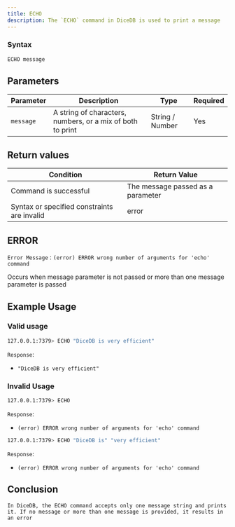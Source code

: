 ```yaml
---
title: ECHO
description: The `ECHO` command in DiceDB is used to print a message
---
```


### Syntax

```bash
ECHO message

```
## Parameters

| Parameter | Description                                                               | Type    | Required |
|-----------|---------------------------------------------------------------------------|---------|----------|
| `message` | A string of characters, numbers, or a mix of both to print                | String / Number| Yes|

## Return values

| Condition                                      | Return Value                                      |
|------------------------------------------------|---------------------------------------------------|
| Command is successful                          |The message passed as a parameter                  |
| Syntax or specified constraints are invalid    | error                                             |

## ERROR
`Error Message` : `(error) ERROR wrong number of arguments for 'echo' command`

Occurs when  message parameter is not passed  or more than one message parameter is passed


## Example Usage

### Valid usage

```bash
127.0.0.1:7379> ECHO "DiceDB is very efficient"
```
`Response`:
-  `"DiceDB is very efficient"`

### Invalid Usage

```bash
127.0.0.1:7379> ECHO
```
`Response`:
- `(error) ERROR wrong number of arguments for 'echo' command`

```bash
127.0.0.1:7379> ECHO "DiceDB is" "very efficient"
```
`Response`:
- `(error) ERROR wrong number of arguments for 'echo' command`

## Conclusion
    In DiceDB, the ECHO command accepts only one message string and prints it. If no message or more than one message is provided, it results in an error

